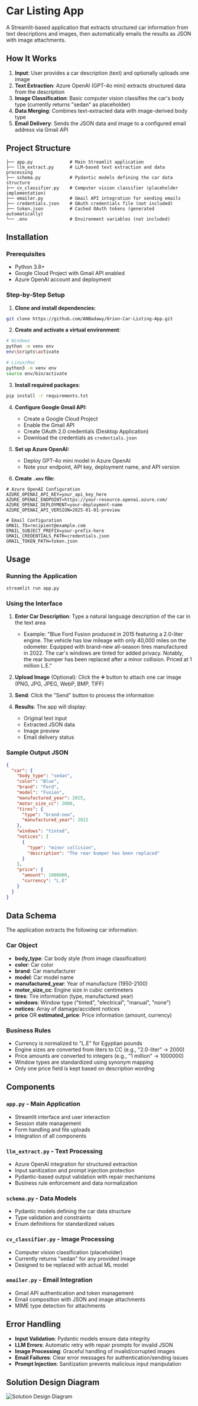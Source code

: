 # Car Listing App

A Streamlit-based application that extracts structured car information from text descriptions and images, then automatically emails the results as JSON with image attachments.


## How It Works

1. **Input**: User provides a car description (text) and optionally uploads one image
2. **Text Extraction**: Azure OpenAI (GPT-4o mini) extracts structured data from the description
3. **Image Classification**: Basic computer vision classifies the car's body type (currently returns "sedan" as placeholder)
4. **Data Merging**: Combines text-extracted data with image-derived body type
5. **Email Delivery**: Sends the JSON data and image to a configured email address via Gmail API

## Project Structure

```
├── app.py              # Main Streamlit application
├── llm_extract.py      # LLM-based text extraction and data processing
├── schema.py           # Pydantic models defining the car data structure
├── cv_classifier.py    # Computer vision classifier (placeholder implementation)
├── emailer.py          # Gmail API integration for sending emails
├── credentials.json    # OAuth credentials file (not included)
├── token.json          # Cached OAuth tokens (generated automatically)
└── .env                # Environment variables (not included)
```

## Installation

### Prerequisites

- Python 3.8+
- Google Cloud Project with Gmail API enabled
- Azure OpenAI account and deployment

### Step-by-Step Setup

1. **Clone and install dependencies:**

```bash
git clone https://github.com/ANBadawy/Orion-Car-Listing-App.git
```
2. **Create and activate a virtual environment**:
```bash
# Windows
python -m venv env
env\Scripts\activate

# Linux/Mac
python3 -m venv env
source env/bin/activate
```
3. **Install required packages**:
```bash
pip install -r requirements.txt
```


4. **Configure Google Gmail API:**
   - Create a Google Cloud Project
   - Enable the Gmail API
   - Create OAuth 2.0 credentials (Desktop Application)
   - Download the credentials as `credentials.json`

5. **Set up Azure OpenAI:**
   - Deploy GPT-4o mini model in Azure OpenAI
   - Note your endpoint, API key, deployment name, and API version

6. **Create `.env` file:**
```env
# Azure OpenAI Configuration
AZURE_OPENAI_API_KEY=your_api_key_here
AZURE_OPENAI_ENDPOINT=https://your-resource.openai.azure.com/
AZURE_OPENAI_DEPLOYMENT=your-deployment-name
AZURE_OPENAI_API_VERSION=2025-01-01-preview

# Email Configuration
GMAIL_TO=recipient@example.com
EMAIL_SUBJECT_PREFIX=your-prefix-here
GMAIL_CREDENTIALS_PATH=credentials.json
GMAIL_TOKEN_PATH=token.json
```

## Usage

### Running the Application

```bash
streamlit run app.py
```

### Using the Interface

1. **Enter Car Description**: Type a natural language description of the car in the text area
   - Example: "Blue Ford Fusion produced in 2015 featuring a 2.0-liter engine. The vehicle has low mileage with only 40,000 miles on the odometer. Equipped with brand-new all-season tires manufactured in 2022. The car's windows are tinted for added privacy. Notably, the rear bumper has been replaced after a minor collision. Priced at 1 million L.E."

2. **Upload Image** (Optional): Click the ➕ button to attach one car image (PNG, JPG, JPEG, WebP, BMP, TIFF)

3. **Send**: Click the "Send" button to process the information

4. **Results**: The app will display:
   - Original text input
   - Extracted JSON data
   - Image preview
   - Email delivery status

### Sample Output JSON

```json
{
  "car": {
    "body_type": "sedan",
    "color": "Blue",
    "brand": "Ford",
    "model": "Fusion",
    "manufactured_year": 2015,
    "motor_size_cc": 2000,
    "tires": {
      "type": "brand-new",
      "manufactured_year": 2022
    },
    "windows": "tinted",
    "notices": [
      {
        "type": "minor collision",
        "description": "The rear bumper has been replaced"
      }
    ],
    "price": {
      "amount": 1000000,
      "currency": "L.E"
    }
  }
}
```

## Data Schema

The application extracts the following car information:

### Car Object
- **body_type**: Car body style (from image classification)
- **color**: Car color
- **brand**: Car manufacturer
- **model**: Car model name
- **manufactured_year**: Year of manufacture (1950-2100)
- **motor_size_cc**: Engine size in cubic centimeters
- **tires**: Tire information (type, manufactured year)
- **windows**: Window type ("tinted", "electrical", "manual", "none")
- **notices**: Array of damage/accident notices
- **price** OR **estimated_price**: Price information (amount, currency)

### Business Rules

- Currency is normalized to "L.E" for Egyptian pounds
- Engine sizes are converted from liters to CC (e.g., "2.0-liter" → 2000)
- Price amounts are converted to integers (e.g., "1 million" → 1000000)
- Window types are standardized using synonym mapping
- Only one price field is kept based on description wording

## Components

### `app.py` - Main Application
- Streamlit interface and user interaction
- Session state management
- Form handling and file uploads
- Integration of all components

### `llm_extract.py` - Text Processing
- Azure OpenAI integration for structured extraction
- Input sanitization and prompt injection protection
- Pydantic-based output validation with repair mechanisms
- Business rule enforcement and data normalization

### `schema.py` - Data Models
- Pydantic models defining the car data structure
- Type validation and constraints
- Enum definitions for standardized values

### `cv_classifier.py` - Image Processing
- Computer vision classification (placeholder)
- Currently returns "sedan" for any provided image
- Designed to be replaced with actual ML model

### `emailer.py` - Email Integration
- Gmail API authentication and token management
- Email composition with JSON and image attachments
- MIME type detection for attachments

## Error Handling

- **Input Validation**: Pydantic models ensure data integrity
- **LLM Errors**: Automatic retry with repair prompts for invalid JSON
- **Image Processing**: Graceful handling of invalid/corrupted images  
- **Email Failures**: Clear error messages for authentication/sending issues
- **Prompt Injection**: Sanitization prevents malicious input manipulation

## Solution Design Diagram

![Solution Design Diagram](./Orion_Solution_Diagram.png)